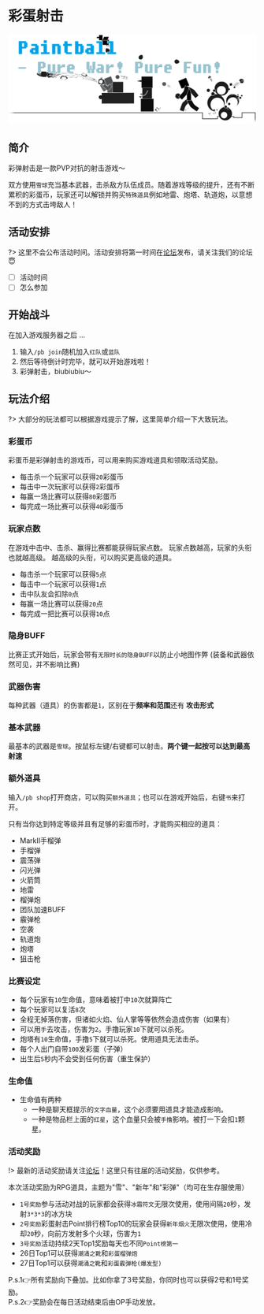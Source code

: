 # 彩蛋射击

![彩蛋射击封面](../assets/images/games/pb-header.png)

## 简介

彩弹射击是一款PVP对抗的射击游戏～

双方使用`雪球`充当基本武器，击杀敌方队伍成员。随着游戏等级的提升，还有不断累积的彩蛋币，玩家还可以解锁并购买`特殊道具`例如地雷、炮塔、轨道炮，以意想不到的方式击垮敌人！

## 活动安排

?> 这里不会公布活动时间。活动安排将第一时间在[论坛][bbs]发布，请关注我们的论坛😇

- [ ] 活动时间
- [ ] 怎么参加

## 开始战斗

在加入游戏服务器之后 ...

1. 输入`/pb join`随机加入`红队`或`蓝队`
2. 然后等待倒计时完毕，就可以开始游戏啦！
3. 彩弹射击，biubiubiu～

## 玩法介绍

?> 大部分的玩法都可以根据游戏提示了解，这里简单介绍一下大致玩法。

### 彩蛋币

彩蛋币是彩弹射击的游戏币，可以用来购买游戏道具和领取活动奖励。

- 每击杀一个玩家可以获得`20`彩蛋币
- 每击中一次玩家可以获得`2`彩蛋币
- 每赢一场比赛可以获得`80`彩蛋币
- 每完成一场比赛可以获得`40`彩蛋币

### 玩家点数

在游戏中击中、击杀、赢得比赛都能获得玩家点数。
玩家点数越高，玩家的头衔也就越高级。
越高级的头衔，可以购买更高级的道具。

- 每击杀一个玩家可以获得`5`点
- 每击中一个玩家可以获得`1`点
- 击中队友会扣除`0`点
- 每赢一场比赛可以获得`20`点
- 每完成一把比赛可以获得`10`点

### 隐身BUFF

比赛正式开始后，玩家会带有`无限时长的隐身BUFF`以防止小地图作弊 (装备和武器依然可见，并不影响比赛)

### 武器伤害

每种武器（道具）的伤害都是`1`，区别在于**频率和范围**还有 **攻击形式**

### 基本武器

最基本的武器是`雪球`。按鼠标左键/右键都可以射击。**两个键一起按可以达到最高射速**

### 额外道具

输入`/pb shop`打开商店，可以购买`额外道具`；也可以在游戏开始后，右键`书`来打开。

只有当你达到特定等级并且有足够的彩蛋币时，才能购买相应的道具：

- MarkII手榴弹
- 手榴弹
- 震荡弹
- 闪光弹
- 火箭筒
- 地雷
- 榴弹炮
- 团队加速BUFF
- 霰弹枪
- 空袭
- 轨道炮
- 炮塔
- 狙击枪

### 比赛设定

- 每个玩家有`10`生命值，意味着被打中`10`次就算阵亡
- 每个玩家可以复活`8`次
- 全程无掉落伤害，但诸如火焰、仙人掌等等依然会造成伤害（如果有）
- 可以用`手`去攻击，伤害为`2`。手撸玩家`10`下就可以杀死。
- 炮塔有`10`生命值，手撸`5`下就可以杀死。使用道具无法击杀。
- 每个人出门自带`100`发彩蛋（子弹）
- 出生后`5`秒内不会受到任何伤害（重生保护）

### 生命值

- 生命值有两种
  - 一种是聊天框提示的`文字血量`，这个必须要用道具才能造成影响。
  - 一种是物品栏上面的`红星`，这个血量只会被`手撸`影响。被打一下会扣`1`颗星。

### 活动奖励

!> 最新的活动奖励请关注[论坛][bbs]！这里只有往届的活动奖励，仅供参考。

本次活动奖励为RPG道具，主题为"雪"、"新年"和"彩弹"（均可在生存服使用）

- `1号奖励`参与活动对战的玩家都会获得`冰霜符文`无限次使用，使用间隔`20`秒，发射`3*3*3`的冰方块
- `2号奖励`彩蛋射击Point排行榜Top10的玩家会获得`新年烟火`无限次使用，使用冷却`20`秒，向前方发射多个火球，伤害为`1`
- `3号奖励`活动持续2天Top1奖励每天也不同`Point榜第一`
- 26日Top1可以获得`潮涌之靴`和`彩蛋榴弹炮`
- 27日Top1可以获得`潮涌之靴`和`彩蛋霰弹枪(爆发型)`

P.s.1👉所有奖励向下叠加。比如你拿了3号奖励，你同时也可以获得2号和1号奖励。  
P.s.2👉奖励会在每日活动结束后由OP手动发放。

[bbs]: https://bbs.mimaru.me
